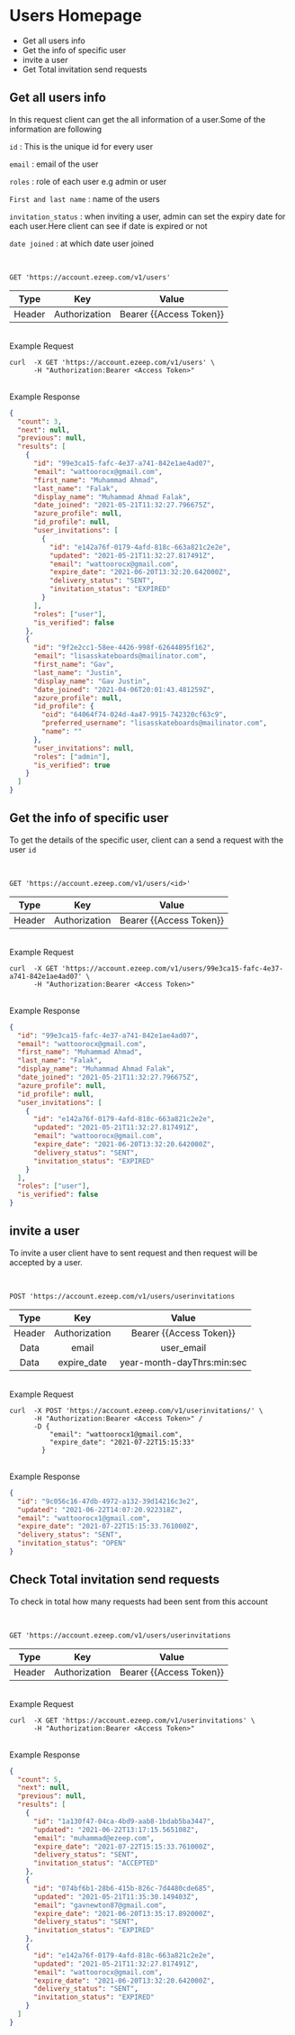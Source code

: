 # Users Homepage

- Get all users info
- Get the info of specific user
- invite a user
- Get Total invitation send requests

## Get all users info

In this request client can get the all information of a user.Some of the information are following

`id` : This is the unique id for every user

`email` : email of the user

`roles` : role of each user e.g admin or user

`First and last name` : name of the users

`invitation_status` : when inviting a user, admin can set the expiry date for each user.Here client can see if date is expired or not

`date joined` : at which date user joined

<br>

```shell
GET 'https://account.ezeep.com/v1/users'
```

|  Type  |      Key      |          Value          |
| :----: | :-----------: | :---------------------: |
| Header | Authorization | Bearer {{Access Token}} |

<br>
Example Request

```shell
curl  -X GET 'https://account.ezeep.com/v1/users' \
      -H "Authorization:Bearer <Access Token>"
```

<br>
Example Response

```json
{
  "count": 3,
  "next": null,
  "previous": null,
  "results": [
    {
      "id": "99e3ca15-fafc-4e37-a741-842e1ae4ad07",
      "email": "wattoorocx@gmail.com",
      "first_name": "Muhammad Ahmad",
      "last_name": "Falak",
      "display_name": "Muhammad Ahmad Falak",
      "date_joined": "2021-05-21T11:32:27.796675Z",
      "azure_profile": null,
      "id_profile": null,
      "user_invitations": [
        {
          "id": "e142a76f-0179-4afd-818c-663a821c2e2e",
          "updated": "2021-05-21T11:32:27.817491Z",
          "email": "wattoorocx@gmail.com",
          "expire_date": "2021-06-20T13:32:20.642000Z",
          "delivery_status": "SENT",
          "invitation_status": "EXPIRED"
        }
      ],
      "roles": ["user"],
      "is_verified": false
    },
    {
      "id": "9f2e2cc1-58ee-4426-998f-62644895f162",
      "email": "lisasskateboards@mailinator.com",
      "first_name": "Gav",
      "last_name": "Justin",
      "display_name": "Gav Justin",
      "date_joined": "2021-04-06T20:01:43.481259Z",
      "azure_profile": null,
      "id_profile": {
        "oid": "64064f74-024d-4a47-9915-742320cf63c9",
        "preferred_username": "lisasskateboards@mailinator.com",
        "name": ""
      },
      "user_invitations": null,
      "roles": ["admin"],
      "is_verified": true
    }
  ]
}
```

## Get the info of specific user

To get the details of the specific user, client can a send a request with the user `id`

<br>

```shell
GET 'https://account.ezeep.com/v1/users/<id>'
```

|  Type  |      Key      |          Value          |
| :----: | :-----------: | :---------------------: |
| Header | Authorization | Bearer {{Access Token}} |

<br>
Example Request

```shell
curl  -X GET 'https://account.ezeep.com/v1/users/99e3ca15-fafc-4e37-a741-842e1ae4ad07' \
      -H "Authorization:Bearer <Access Token>"
```

<br>
Example Response

```json
{
  "id": "99e3ca15-fafc-4e37-a741-842e1ae4ad07",
  "email": "wattoorocx@gmail.com",
  "first_name": "Muhammad Ahmad",
  "last_name": "Falak",
  "display_name": "Muhammad Ahmad Falak",
  "date_joined": "2021-05-21T11:32:27.796675Z",
  "azure_profile": null,
  "id_profile": null,
  "user_invitations": [
    {
      "id": "e142a76f-0179-4afd-818c-663a821c2e2e",
      "updated": "2021-05-21T11:32:27.817491Z",
      "email": "wattoorocx@gmail.com",
      "expire_date": "2021-06-20T13:32:20.642000Z",
      "delivery_status": "SENT",
      "invitation_status": "EXPIRED"
    }
  ],
  "roles": ["user"],
  "is_verified": false
}
```

## invite a user

To invite a user client have to sent request and then request will be accepted by a user.

<br>

```shell
POST 'https://account.ezeep.com/v1/users/userinvitations
```

|  Type  |      Key      |           Value            |
| :----: | :-----------: | :------------------------: |
| Header | Authorization |  Bearer {{Access Token}}   |
|  Data  |     email     |         user_email         |
|  Data  |  expire_date  | year-month-dayThrs:min:sec |

<br>
Example Request

```shell
curl  -X POST 'https://account.ezeep.com/v1/userinvitations/' \
      -H "Authorization:Bearer <Access Token>" /
      -D {
          "email": "wattoorocx1@gmail.com",
          "expire_date": "2021-07-22T15:15:33"
        }
```

<br>
Example Response

```json
{
  "id": "9c056c16-47db-4972-a132-39d14216c3e2",
  "updated": "2021-06-22T14:07:20.922318Z",
  "email": "wattoorocx1@gmail.com",
  "expire_date": "2021-07-22T15:15:33.761000Z",
  "delivery_status": "SENT",
  "invitation_status": "OPEN"
}
```

## Check Total invitation send requests

To check in total how many requests had been sent from this account

<br>

```shell
GET 'https://account.ezeep.com/v1/users/userinvitations
```

|  Type  |      Key      |          Value          |
| :----: | :-----------: | :---------------------: |
| Header | Authorization | Bearer {{Access Token}} |

<br>
Example Request

```shell
curl  -X GET 'https://account.ezeep.com/v1/userinvitations' \
      -H "Authorization:Bearer <Access Token>"
```

<br>
Example Response

```json
{
  "count": 5,
  "next": null,
  "previous": null,
  "results": [
    {
      "id": "1a130f47-04ca-4bd9-aab8-1bdab5ba3447",
      "updated": "2021-06-22T13:17:15.565108Z",
      "email": "muhammad@ezeep.com",
      "expire_date": "2021-07-22T15:15:33.761000Z",
      "delivery_status": "SENT",
      "invitation_status": "ACCEPTED"
    },
    {
      "id": "074bf6b1-28b6-415b-826c-7d4480cde685",
      "updated": "2021-05-21T11:35:30.149403Z",
      "email": "gavnewton87@gmail.com",
      "expire_date": "2021-06-20T13:35:17.892000Z",
      "delivery_status": "SENT",
      "invitation_status": "EXPIRED"
    },
    {
      "id": "e142a76f-0179-4afd-818c-663a821c2e2e",
      "updated": "2021-05-21T11:32:27.817491Z",
      "email": "wattoorocx@gmail.com",
      "expire_date": "2021-06-20T13:32:20.642000Z",
      "delivery_status": "SENT",
      "invitation_status": "EXPIRED"
    }
  ]
}
```
